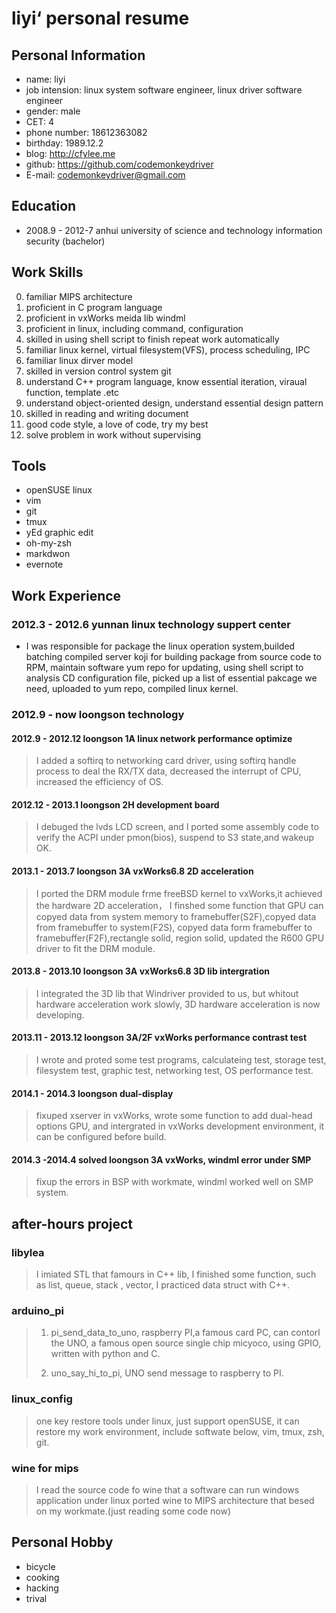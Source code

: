 # liyi‘ personal resume #

## Personal Information ##

* name:             liyi
* job intension:    linux system software engineer, linux driver software engineer
* gender:           male
* CET:              4
* phone number:     18612363082
* birthday:         1989.12.2
* blog:             http://cfylee.me
* github:           https://github.com/codemonkeydriver
* E-mail:           codemonkeydriver@gmail.com

## Education ##

* 2008.9 - 2012-7 anhui university of science and technology information security (bachelor)

## Work Skills ##

0.  familiar MIPS architecture
1.  proficient in C program language
2.  proficient in vxWorks meida lib windml
3.  proficient in linux, including command, configuration
4.  skilled in using shell script to finish repeat work automatically
5.  familiar linux kernel, virtual filesystem(VFS), process scheduling, IPC
6.  familiar linux dirver model
7.  skilled in version control system git
8.  understand C++ program language, know essential iteration, viraual function, template .etc
9.  understand object-oriented design, understand essential design pattern
10. skilled in reading and writing document
11. good code style, a love of code, try my best
12. solve problem in work without supervising

## Tools ##

* openSUSE linux
* vim
* git
* tmux
* yEd graphic edit
* oh-my-zsh
* markdwon
* evernote

## Work Experience ##

### 2012.3 - 2012.6 yunnan linux technology suppert center ###

* I was responsible for package the linux operation system,builded batching compiled
  server koji for building package from source code to RPM, maintain software yum repo
  for updating, using shell script to analysis CD configuration file, picked up a list
  of essential pakcage we need, uploaded to yum repo, compiled linux kernel.

### 2012.9 - now loongson technology ###

#### 2012.9 - 2012.12 loongson 1A linux network performance optimize ####

> I added a softirq to networking card driver, using softirq handle process to deal
> the RX/TX data, decreased the interrupt of CPU, increased the efficiency of OS.

#### 2012.12 - 2013.1 loongson 2H development board #####

> I debuged the lvds LCD screen, and I ported some assembly code to verify the ACPI
> under pmon(bios), suspend to S3 state,and wakeup OK.

#### 2013.1 - 2013.7 loongson 3A vxWorks6.8 2D acceleration ####

> I ported the DRM module frme freeBSD kernel to vxWorks,it achieved the hardware 2D
> acceleration， I finshed some function that GPU can copyed data from system memory
> to framebuffer(S2F),copyed data from framebuffer to system(F2S), copyed data form
> framebuffer to framebuffer(F2F),rectangle solid, region solid, updated the R600 GPU
> driver to fit the DRM module.

#### 2013.8 - 2013.10 loongson 3A vxWorks6.8 3D lib intergration ####

> I integrated the 3D lib that Windriver provided to us, but whitout hardware acceleration
> work slowly, 3D hardware acceleration is now developing.

#### 2013.11 - 2013.12 loongson 3A/2F vxWorks performance contrast test ####

> I wrote and proted some test programs, calculateing test, storage test, filesystem
> test, graphic test, networking test, OS performance test.

#### 2014.1 - 2014.3 loongson dual-display ####

> fixuped xserver in vxWorks, wrote some function to add dual-head options GPU, and
> intergrated in vxWorks development environment, it can be configured before build.

#### 2014.3 -2014.4 solved loongson 3A vxWorks, windml error under SMP ####

> fixup the errors in BSP with workmate, windml worked well on SMP system.

## after-hours project ##

### libylea ###

>I imiated STL that famours in C++ lib, I finished some function, such as list, queue,
>stack , vector, I practiced data struct with C++.

### arduino_pi ###

>1. pi_send_data_to_uno, raspberry PI,a famous card PC, can contorl the UNO, a famous
>  open source single chip micyoco, using GPIO, written with python and C.
>
>2. uno_say_hi_to_pi, UNO send message to raspberry to PI.

### linux_config ###

>one key restore tools under linux, just support openSUSE, it can restore my work
>environment, include softwate below, vim, tmux, zsh, git.

### wine for mips ###

>I read the source code fo wine that a software can run windows application under linux
>ported wine to MIPS architecture that besed on my workmate.(just reading some code now)

## Personal Hobby ##

* bicycle
* cooking
* hacking
* trival
